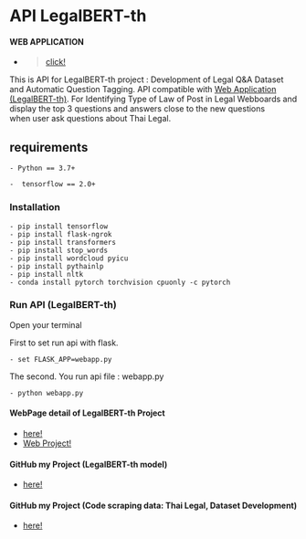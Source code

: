 # API LegalBERT-th

#### WEB APPLICATION 
- > [click!](http://52.230.5.114:5007/)

This is API for LegalBERT-th project : Development of Legal Q&A Dataset and Automatic Question Tagging.
API compatible with [Web  Application (LegalBERT-th)](https://github.com/WiratchawaKannika/WebApp_LegalBERT-th). For Identifying Type of Law of Post in Legal Webboards and display the top 3 questions and answers close to the new questions  
when user ask questions about Thai Legal.

## requirements

```shell
- Python == 3.7+
```

```shell
-  tensorflow == 2.0+
```

### Installation

```shell
- pip install tensorflow
- pip install flask-ngrok
- pip install transformers
- pip install stop_words
- pip install wordcloud pyicu
- pip install pythainlp
- pip install nltk
- conda install pytorch torchvision cpuonly -c pytorch
```

### Run API (LegalBERT-th)
Open your terminal

First to set run api with flask.

```shell
- set FLASK_APP=webapp.py
```

The second. You run api file : webapp.py 
```shell
- python webapp.py
```


#### WebPage detail of LegalBERT-th Project
- [here!](https://github.com/WiratchawaKannika/LegalDoc_NLP) 
- [Web Project!](https://wiratchawakannika.github.io/LegalDoc_NLP/)

#### GitHub my Project (LegalBERT-th model)
- [here!](https://github.com/WiratchawaKannika/bert/tree/master/LegalBERT-th) 

#### GitHub my Project (Code scraping data: Thai Legal, Dataset Development)
- [here!](https://github.com/WiratchawaKannika/LegalDoc_project4) 
